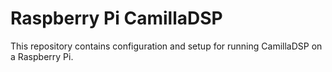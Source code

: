 # Raspberry Pi CamillaDSP

This repository contains configuration and setup for running CamillaDSP on a Raspberry Pi.